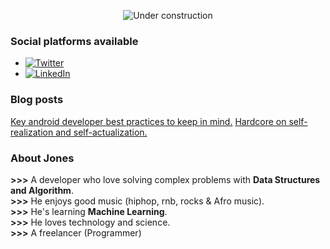 <div align="center">
  
![Under construction](https://user-images.githubusercontent.com/282759/84681715-8c7cb580-af02-11ea-85a4-05d069c72121.gif)
</div>

### Social platforms available

* [![Twitter](https://user-images.githubusercontent.com/282759/84680160-40c90c80-af00-11ea-8390-bb86858c5fa5.png)](https://twitter.com/RocqJones) 
* [![LinkedIn](https://user-images.githubusercontent.com/282759/84680162-4161a300-af00-11ea-912c-8f32e5cc1676.png)](https://www.linkedin.com/in/jones-mbindyo/)

### Blog posts
[Key android developer best practices to keep in mind.](https://dev.to/rocqjones/key-android-developer-best-practices-to-keep-in-mind-2k33)
[Hardcore on self-realization and self-actualization.](https://dev.to/rocqjones/hardcore-on-self-realization-and-self-actualization-2m4m)

### About Jones
**>>>** A developer who love solving complex problems with **Data Structures and Algorithm**.<br>
**>>>** He enjoys good music (hiphop, rnb, rocks & Afro music).<br>
**>>>** He's learning **Machine Learning**.<br>
**>>>** He loves technology and science.<br>
**>>>** A freelancer (Programmer)<br>
